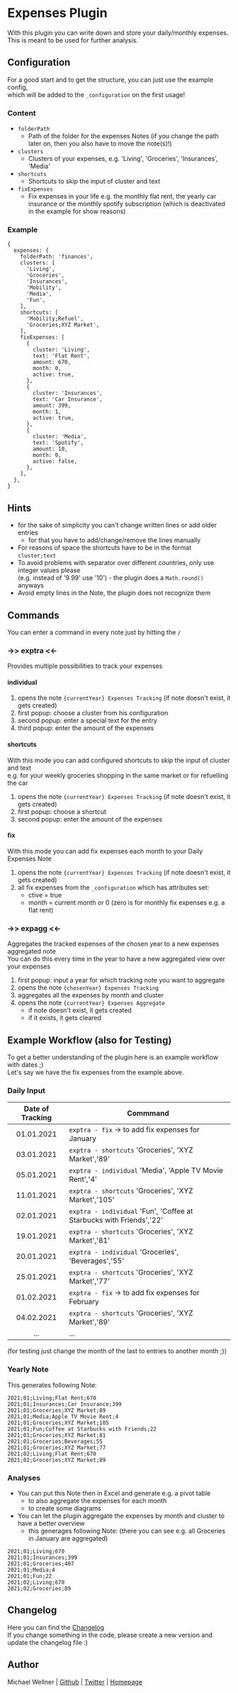 # Expenses Plugin
With this plugin you can write down and store your daily/monthly expenses.  
This is meant to be used for further analysis.


## Configuration
For a good start and to get the structure, you can just use the example config,  
which will be added to the `_configuration` on the first usage!

### Content
* `folderPath`
  * Path of the folder for the expenses Notes (if you change the path later on, then you also have to move the note(s)!)
* `clusters`
  * Clusters of your expenses, e.g. 'Living', 'Groceries', 'Insurances', 'Media'
* `shortcuts`
  * Shortcuts to skip the input of cluster and text
* `fixExpenses`
  * Fix expenses in your life e.g. the monthly flat rent, the yearly car insurance or the monthly spotify subscription (which is deactivated in the example for show reasons)

### Example
```json5
{
  expenses: {
    folderPath: 'finances',
    clusters: [
      'Living',
      'Groceries',
      'Insurances',
      'Mobility',
      'Media',
      'Fun',
    ],
    shortcuts: [
      'Mobility;Refuel',
      'Groceries;XYZ Market',
    ],
    fixExpenses: [
      {
        cluster: 'Living',
        text: 'Flat Rent',
        amount: 670,
        month: 0,
        active: true,
      },
      {
        cluster: 'Insurances',
        text: 'Car Insurance',
        amount: 399,
        month: 1,
        active: true,
      },
      {
        cluster: 'Media',
        text: 'Spotify',
        amount: 10,
        month: 0,
        active: false,
      },
    ],
  },
}
```


## Hints
* for the sake of simplicity you can't change written lines or add older entries
  * for that you have to add/change/remove the lines manually
* For reasons of space the shortcuts have to be in the format `cluster;text`
* To avoid problems with separator over different countries, only use integer values please  
  (e.g. instead of '9.99' use '10') - the plugin does a `Math.round()` anyways
* Avoid empty lines in the Note, the plugin does not recognize them


## Commands
You can enter a command in every note just by hitting the `/`

### ->> exptra <<-
Provides multiple possibilities to track your expenses

#### individual
1. opens the note `{currentYear} Expenses Tracking` (if note doesn't exist, it gets created)
2. first popup: choose a cluster from his configuration
3. second popup: enter a special text for the entry
4. third popup: enter the amount of the expenses

#### shortcuts
With this mode you can add configured shortcuts to skip the input of cluster and text  
e.g. for your weekly groceries shopping in the same market or for refuelling the car
1. opens the note `{currentYear} Expenses Tracking` (if note doesn't exist, it gets created)
2. first popup: choose a shortcut
3. second popup: enter the amount of the expenses

#### fix
With this mode you can add fix expenses each month to your Daily Expenses Note
1. opens the note `{currentYear} Expenses Tracking` (if note doesn't exist, it gets created)
2. all fix expenses from the `_configuration` which has attributes set:
   * ctive = true
   * month = current month or 0 (zero is for monthly fix expenses e.g. a flat rent)

### ->> expagg <<-
Aggregates the tracked expenses of the chosen year to a new expenses aggregated note  
You can do this every time in the year to have a new aggregated view over your expenses
1. first popup: input a year for which tracking note you want to aggregate
2. opens the note `{chosenYear} Expenses Tracking`
3. aggregates all the expenses by month and cluster
4. opens the note `{currentYear} Expenses Aggregate`
   * if note doesn't exist, it gets created
   * if it exists, it gets cleared


## Example Workflow (also for Testing)
To get a better understanding of the plugin here is an example workflow with dates ;)  
Let's say we have the fix expenses from the example above.

### Daily Input
| Date of Tracking | Commmand |
|:----------:|----------------|
| 01.01.2021 | `exptra - fix` -> to add fix expenses for January |
| 03.01.2021 | `exptra - shortcuts` 'Groceries', 'XYZ Market','89' |
| 05.01.2021 | `exptra - individual` 'Media', 'Apple TV Movie Rent','4' |
| 11.01.2021 | `exptra - shortcuts` 'Groceries', 'XYZ Market','105' |
| 02.01.2021 | `exptra - individual` 'Fun', 'Coffee at Starbucks with Friends','22' |
| 19.01.2021 | `exptra - shortcuts` 'Groceries', 'XYZ Market','81' |
| 20.01.2021 | `exptra - individual` 'Groceries', 'Beverages','55' |
| 25.01.2021 | `exptra - shortcuts` 'Groceries', 'XYZ Market','77' |
| 01.02.2021 | `exptra - fix` -> to add fix expenses for February |
| 04.02.2021 | `exptra - shortcuts` 'Groceries', 'XYZ Market','89' |
| ... | ... |
(for testing just change the month of the last to entries to another month ;))

### Yearly Note
This generates following Note:
```csv
2021;01;Living;Flat Rent;670
2021;01;Insurances;Car Insurance;399
2021;01;Groceries;XYZ Market;89
2021;01;Media;Apple TV Movie Rent;4
2021;01;Groceries;XYZ Market;105
2021;01;Fun;Coffee at Starbucks with Friends;22
2021;01;Groceries;XYZ Market;81
2021;01;Groceries;Beverages;55
2021;01;Groceries;XYZ Market;77
2021;02;Living;Flat Rent;670
2021;02;Groceries;XYZ Market;89
```

### Analyses
* You can put this Note then in Excel and generate e.g. a pivot table
  * to also aggregate the expenses for each month
  * to create some diagrams
* You can let the plugin aggregate the expenses by month and cluster to have a better overview
  * this generages following Note: (there you can see e.g. all Groceries in January are aggregated)
```
2021;01;Living;670
2021;01;Insurances;399
2021;01;Groceries;407
2021;01;Media;4
2021;01;Fun;22
2021;02;Living;670
2021;02;Groceries;89
```


## Changelog
Here you can find the [Changelog](./CHANGELOG.md)  
If you change something in the code, please create a new version and update the changelog file :)


## Author
Michael Wellner | [Github](https://github.com/m1well) | [Twitter](https://twitter.com/m1well) | [Homepage](https://m1well.com)
